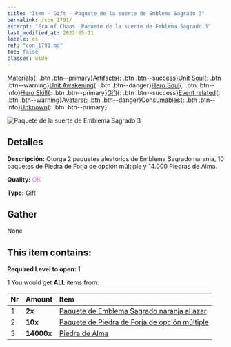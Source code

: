 ```yaml
---
title: "Item - Gift - Paquete de la suerte de Emblema Sagrado 3"
permalink: /con_1791/
excerpt: "Era of Chaos  Paquete de la suerte de Emblema Sagrado 3"
last_modified_at: 2021-05-11
locale: es
ref: "con_1791.md"
toc: false
classes: wide
---
```

 [Materials](/ItemsES/){: .btn .btn--primary}[Artifacts](/ItemsES/Artifacts/){: .btn .btn--success}[Unit Soul](/ItemsES/UnitSoul/){: .btn .btn--warning}[Unit Awakening](/ItemsES/UnitAwakening/){: .btn .btn--danger}[Hero Soul](/ItemsES/HeroSoul/){: .btn .btn--info}[Hero Skill](/ItemsES/HeroSkill/){: .btn .btn--primary}[Gift](/ItemsES/Gift/){: .btn .btn--success}[Event related](/ItemsES/Events/){: .btn .btn--warning}[Avatars](/ItemsES/Avatars/){: .btn .btn--danger}[Consumables](/ItemsES/Consumables/){: .btn .btn--info}[Unknown](/ItemsES/Unknown/){: .btn .btn--primary}

 ![Paquete de la suerte de Emblema Sagrado 3](/images/t/i_907411.png)

## Detalles
 **Descripción:** Otorga 2 paquetes aleatorios de Emblema Sagrado naranja, 10 paquetes de Piedra de Forja de opción múltiple y 14.000 Piedras de Alma.

 **Quality:** <span style="color: #DA70D6">OK</span>

 **Type:** Gift

## Gather

  None

## This item contains:

 **Required Level to open:** 1

 1 You would get **ALL** items  from:

  | Nr | Amount |     Item    |
  |:---|:-------|:------------|
  | 1 |  **2x** | [Paquete de Emblema Sagrado naranja al azar](/ItemsES/con_1794/) |  | 
  | 2 |  **10x** | [Paquete de Piedra de Forja de opción múltiple](/ItemsES/con_1480/) |  | 
  | 3 |  **14000x** | [Piedra de Alma ](/ItemsES/con_923/) |  | 
